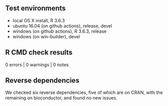 ## Test environments
* local OS X install, R 3.6.3
* ubuntu 16.04 (on github actions), release, devel
* windows (on github actions), R 3.6.3, release
* windows (on win-builder), devel

## R CMD check results

0 errors | 0 warnings | 0 notes

## Reverse dependencies

We checked six reverse dependencies, five of which are on CRAN, with the
remaining on bioconductor, and found no new issues.
